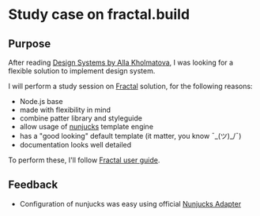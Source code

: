 # Study case on fractal.build

## Purpose
After reading [Design Systems by Alla Kholmatova](https://www.smashingmagazine.com/design-systems-book/), I was looking for a flexible solution to implement design system.

I will perform a study session on [Fractal](http://fractal.build/) solution, for the following reasons:
- Node.js base
- made with flexibility in mind
- combine patter library and styleguide
- allow usage of [nunjucks](https://mozilla.github.io/nunjucks/) template engine
- has a "good looking" default template (it matter, you know ¯\_(ツ)_/¯)
- documentation looks well detailed

To perform these, I'll follow [Fractal user guide](http://fractal.build/guide).

## Feedback

- Configuration of nunjucks was easy using official [Nunjucks Adapter](https://github.com/frctl/nunjucks)
